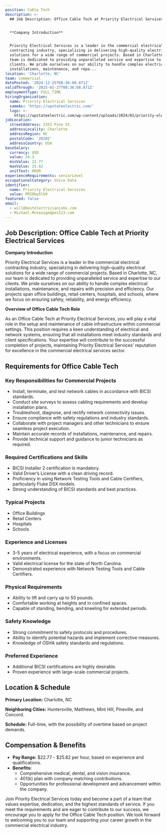 ```yaml
---
position: Cable Tech
description: >-
  ## Job Description: Office Cable Tech at Priority Electrical Services


  **Company Introduction**


  Priority Electrical Services is a leader in the commercial electrical
  contracting industry, specializing in delivering high-quality electrical
  solutions for a wide range of commercial projects. Based in Charlotte, NC, our
  team is dedicated to providing unparalleled service and expertise to our
  clients. We pride ourselves on our ability to handle complex electrical
  installations, maintenance, and repa...
location: 'Charlotte, NC'
team: Commercial
datePosted: '2024-12-25T08:36:08.871Z'
validThrough: '2025-01-27T08:36:08.871Z'
employmentType: FULL_TIME
hiringOrganization:
  name: Priority Electrical Services
  sameAs: 'https://upstateelectric.com/'
  logo: >-
    https://upstateelectric.com/wp-content/uploads/2024/01/priority-electrical-logo-dark-300x161.png
jobLocation:
  streetAddress: 2353 Pine St.
  addressLocality: Charlotte
  addressRegion: NC
  postalCode: '28202'
  addressCountry: USA
baseSalary:
  currency: USD
  value: 24.3
  minValue: 22.77
  maxValue: 25.82
  unitText: HOUR
experienceRequirements: seniorLevel
occupationalCategory: Voice Data
identifier:
  name: Priority Electrical Services
  value: PRIObp5lb9
featured: false
email:
  - will@bestelectricianjobs.com
  - Michael.Mckeaige@pes123.com
---
```




## Job Description: Office Cable Tech at Priority Electrical Services

**Company Introduction**

Priority Electrical Services is a leader in the commercial electrical contracting industry, specializing in delivering high-quality electrical solutions for a wide range of commercial projects. Based in Charlotte, NC, our team is dedicated to providing unparalleled service and expertise to our clients. We pride ourselves on our ability to handle complex electrical installations, maintenance, and repairs with precision and efficiency. Our projects span office buildings, retail centers, hospitals, and schools, where we focus on ensuring safety, reliability, and energy efficiency.

**Overview of Office Cable Tech Role**

As an Office Cable Tech at Priority Electrical Services, you will play a vital role in the setup and maintenance of cable infrastructure within commercial settings. This position requires a keen understanding of electrical and network systems, ensuring that all installations meet industry standards and client specifications. Your expertise will contribute to the successful completion of projects, maintaining Priority Electrical Services' reputation for excellence in the commercial electrical services sector.

## Requirements for Office Cable Tech

### Key Responsibilities for Commercial Projects

- Install, terminate, and test network cables in accordance with BICSI standards.
- Conduct site surveys to assess cabling requirements and develop installation plans.
- Troubleshoot, diagnose, and rectify network connectivity issues.
- Ensure compliance with safety regulations and industry standards.
- Collaborate with project managers and other technicians to ensure seamless project execution.
- Maintain accurate records of installations, maintenance, and repairs.
- Provide technical support and guidance to junior technicians as required.

### Required Certifications and Skills

- BICSI Installer 2 certification is mandatory.
- Valid Driver’s License with a clean driving record.
- Proficiency in using Network Testing Tools and Cable Certifiers, particularly Fluke DSX models.
- Strong understanding of BICSI standards and best practices.

### Typical Projects

- Office Buildings
- Retail Centers
- Hospitals
- Schools

### Experience and Licenses

- 3-5 years of electrical experience, with a focus on commercial environments.
- Valid electrical license for the state of North Carolina.
- Demonstrated experience with Network Testing Tools and Cable Certifiers.

### Physical Requirements

- Ability to lift and carry up to 50 pounds.
- Comfortable working at heights and in confined spaces.
- Capable of standing, bending, and kneeling for extended periods.

### Safety Knowledge

- Strong commitment to safety protocols and procedures.
- Ability to identify potential hazards and implement corrective measures.
- Knowledge of OSHA safety standards and regulations.

### Preferred Experience

- Additional BICSI certifications are highly desirable.
- Proven experience with large-scale commercial projects.

## Location & Schedule

**Primary Location:** Charlotte, NC

**Neighboring Cities:** Huntersville, Matthews, Mint Hill, Pineville, and Concord.

**Schedule:** Full-time, with the possibility of overtime based on project demands.

## Compensation & Benefits

- **Pay Range:** $22.77 - $25.82 per hour, based on experience and qualifications.
- **Benefits:**
  - Comprehensive medical, dental, and vision insurance.
  - 401(k) plan with company matching contributions.
  - Opportunities for professional development and advancement within the company.

Join Priority Electrical Services today and become a part of a team that values expertise, dedication, and the highest standards of service. If you meet the requirements and are eager to contribute to our success, we encourage you to apply for the Office Cable Tech position. We look forward to welcoming you to our team and supporting your career growth in the commercial electrical industry.
